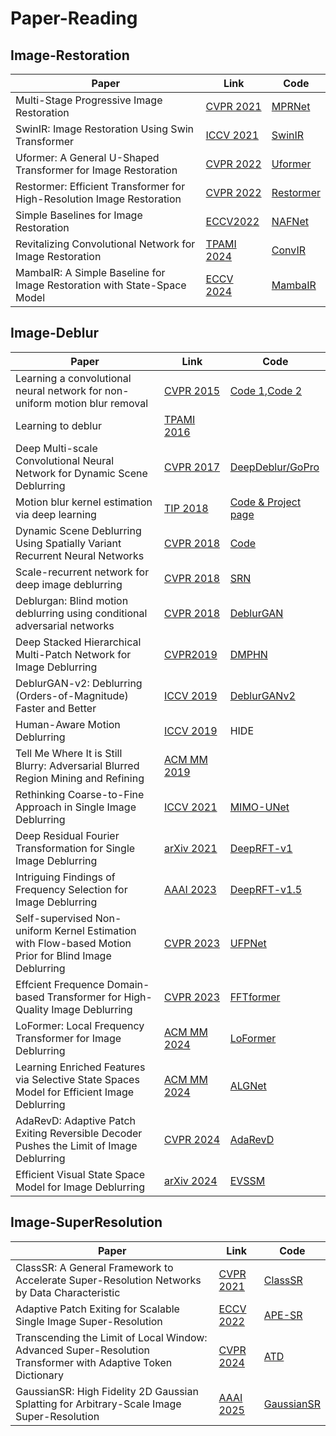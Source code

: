 # Paper-Reading

## Image-Restoration
| Paper | Link | Code |
| - | - | - | 
| Multi-Stage Progressive Image Restoration | [CVPR 2021](https://arxiv.org/abs/2102.02808) | [MPRNet](https://github.com/swz30/MPRNet) |
| SwinIR: Image Restoration Using Swin Transformer | [ICCV 2021](https://arxiv.org/abs/2108.10257) | [SwinIR](https://github.com/JingyunLiang/SwinIR) |
| Uformer: A General U-Shaped Transformer for Image Restoration | [CVPR 2022](https://arxiv.org/abs/2106.03106) | [Uformer](https://github.com/ZhendongWang6/Uformer) |
| Restormer: Efficient Transformer for High-Resolution Image Restoration | [CVPR 2022](https://arxiv.org/abs/2111.09881) | [Restormer](https://github.com/swz30/Restormer) |
| Simple Baselines for Image Restoration | [ECCV2022](https://arxiv.org/abs/2407.18046)      | [NAFNet](https://github.com/megvii-research/NAFNet) |
| Revitalizing Convolutional Network for Image Restoration | [TPAMI 2024](https://ieeexplore.ieee.org/abstract/document/10571568) | [ConvIR](https://github.com/c-yn/ConvIR) |
| MambaIR: A Simple Baseline for Image Restoration with State-Space Model | [ECCV 2024](https://arxiv.org/pdf/2411.15269) | [MambaIR](https://github.com/csguoh/MambaIR) |

## Image-Deblur

| Paper | Link | Code |
| - | - | - | 
| Learning a convolutional neural network for non-uniform motion blur removal | [CVPR 2015](https://www.cv-foundation.org/openaccess/content_cvpr_2015/papers/Sun_Learning_a_Convolutional_2015_CVPR_paper.pdf)|[Code 1](http://gr.xjtu.edu.cn/c/document_library/get_file?folderId=2076150&name=DLFE-78101.zip),[Code 2](https://github.com/Sibozhu/MotionBlur-detection-by-CNN) |
| Learning to deblur | [TPAMI 2016](https://arxiv.org/pdf/1406.7444.pdf)|  |
| Deep Multi-scale Convolutional Neural Network for Dynamic Scene Deblurring | [CVPR 2017](https://openaccess.thecvf.com/content_cvpr_2017/papers/Nah_Deep_Multi-Scale_Convolutional_CVPR_2017_paper.pdf) | [DeepDeblur/GoPro](https://github.com/SeungjunNah/DeepDeblur_release) |
| Motion blur kernel estimation via deep learning | [TIP 2018](https://ieeexplore.ieee.org/abstract/document/8039224)|[Code & Project page](https://sites.google.com/view/xiangyuxu/deepedge_tip)|
| Dynamic Scene Deblurring Using Spatially Variant Recurrent Neural Networks | [CVPR 2018](http://openaccess.thecvf.com/content_cvpr_2018/html/Zhang_Dynamic_Scene_Deblurring_CVPR_2018_paper.html)|[Code](https://github.com/zhjwustc/cvpr18_rnn_deblur_matcaffe)|
| Scale-recurrent network for deep image deblurring | [CVPR 2018](http://openaccess.thecvf.com/content_cvpr_2018/html/Tao_Scale-Recurrent_Network_for_CVPR_2018_paper.html)|[SRN](https://github.com/jiangsutx/SRN-Deblur) |
|Deblurgan: Blind motion deblurring using conditional adversarial networks | [CVPR 2018](http://openaccess.thecvf.com/content_cvpr_2018/html/Kupyn_DeblurGAN_Blind_Motion_CVPR_2018_paper.html)|[DeblurGAN](https://github.com/KupynOrest/DeblurGAN)|
| Deep Stacked Hierarchical Multi-Patch Network for Image Deblurring| [CVPR2019](http://openaccess.thecvf.com/content_CVPR_2019/html/Zhang_Deep_Stacked_Hierarchical_Multi-Patch_Network_for_Image_Deblurring_CVPR_2019_paper.html)|[DMPHN](https://github.com/HongguangZhang/DMPHN-cvpr19-master)|
|DeblurGAN-v2: Deblurring (Orders-of-Magnitude) Faster and Better| [ICCV 2019](https://arxiv.org/abs/1908.03826)|[DeblurGANv2](https://github.com/TAMU-VITA/DeblurGANv2)|
| Human-Aware Motion Deblurring | [ICCV 2019](https://pdfs.semanticscholar.org/20a4/b3353579525f0b76ec42e17a2284b4453f9a.pdf)| HIDE |
|Tell Me Where It is Still Blurry: Adversarial Blurred Region Mining and Refining | [ACM MM 2019](https://www.iis.sinica.edu.tw/papers/liutyng/22871-F.pdf)| |
| Rethinking Coarse-to-Fine Approach in Single Image Deblurring | [ICCV 2021](https://arxiv.org/abs/2108.05054) | [MIMO-UNet](https://github.com/chosj95/MIMO-UNet) |
| Deep Residual Fourier Transformation for Single Image Deblurring | [arXiv 2021](https://arxiv.org/abs/2111.11745v1)                        | [DeepRFT-v1](https://github.com/INVOKERer/DeepRFT) |
| Intriguing Findings of Frequency Selection for Image Deblurring | [AAAI 2023](https://ojs.aaai.org/index.php/AAAI/article/view/25281) | [DeepRFT-v1.5](https://github.com/INVOKERer/DeepRFT/tree/AAAI2023) |
| Self-supervised Non-uniform Kernel Estimation with Flow-based Motion Prior for Blind Image Deblurring | [CVPR 2023](https://openaccess.thecvf.com/content/CVPR2023/papers/Fang_Self-Supervised_Non-Uniform_Kernel_Estimation_With_Flow-Based_Motion_Prior_for_Blind_CVPR_2023_paper.pdf) | [UFPNet](https://github.com/Fangzhenxuan/UFPDeblur) |
| Effcient Frequence Domain-based Transformer for High-Quality Image Deblurring | [CVPR 2023](https://openaccess.thecvf.com/content/CVPR2023/papers/Kong_Efficient_Frequency_Domain-Based_Transformers_for_High-Quality_Image_Deblurring_CVPR_2023_paper.pdf) | [FFTformer](https://github.com/kkkls/FFTformer) |
| LoFormer: Local Frequency Transformer for Image Deblurring | [ACM MM 2024](https://arxiv.org/abs/2407.16993)                             | [LoFormer](https://github.com/INVOKERer/LoFormer) |
| Learning Enriched Features via Selective State Spaces Model for Efficient Image Deblurring | [ACM MM 2024](https://arxiv.org/pdf/2403.20106) | [ALGNet](https://github.com/Tombs98/ALGNet)|
| AdaRevD: Adaptive Patch Exiting Reversible Decoder Pushes the Limit of Image Deblurring | [CVPR 2024](https://arxiv.org/abs/2406.09135)  | [AdaRevD](https://github.com/INVOKERer/AdaRevD) |
| Efficient Visual State Space Model for Image Deblurring | [arXiv 2024](https://arxiv.org/abs/2405.14343) | [EVSSM](https://github.com/kkkls/EVSSM)|


## Image-SuperResolution
| Paper | Link | Code |
| - | - | - | 
| ClassSR: A General Framework to Accelerate Super-Resolution Networks by Data Characteristic| [CVPR 2021](https://openaccess.thecvf.com/content/CVPR2021/papers/Kong_ClassSR_A_General_Framework_to_Accelerate_Super-Resolution_Networks_by_Data_CVPR_2021_paper.pdf) | [ClassSR](https://github.com/XPixelGroup/ClassSR) |
| Adaptive Patch Exiting for Scalable Single Image Super-Resolution | [ECCV 2022](https://arxiv.org/abs/2203.11589v2) | [APE-SR](https://github.com/littlepure2333/APE) |
| Transcending the Limit of Local Window: Advanced Super-Resolution Transformer with Adaptive Token Dictionary | [CVPR 2024](https://arxiv.org/abs/2401.08209) | [ATD](https://github.com/LabShuHangGU/Adaptive-Token-Dictionary) |
| GaussianSR: High Fidelity 2D Gaussian Splatting for Arbitrary-Scale Image Super-Resolution | [AAAI 2025](https://arxiv.org/abs/2407.18046) | [GaussianSR](https://github.com/tljxyys/GaussianSR) |

